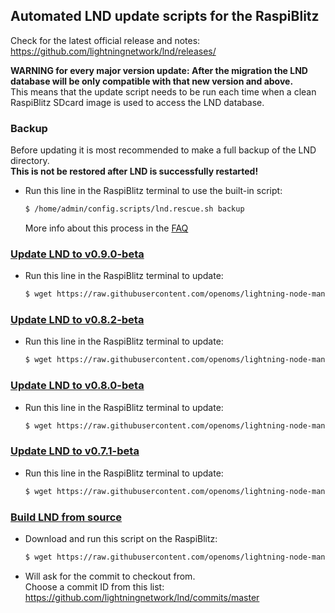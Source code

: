 ## Automated LND update scripts for the RaspiBlitz
Check for the latest official release and notes:
<https://github.com/lightningnetwork/lnd/releases/>

**WARNING for every major version update: After the migration
the LND database will be only compatible with that new version and above.**  
This means that the update script needs to be run each time when a
clean RaspiBlitz SDcard image is used to access the LND database.

### Backup
Before updating it is most recommended to make a full backup
of the LND directory.  
**This is not be restored after LND is successfully restarted!**

* Run this line in the RaspiBlitz terminal to use the built-in script:

    ```bash
    $ /home/admin/config.scripts/lnd.rescue.sh backup
    ```

    More info about this process in the
    [FAQ](https://github.com/rootzoll/raspiblitz/blob/master/FAQ.md#2-making-a-complete-lnd-data-backup)

### [Update LND to v0.9.0-beta](lnd.update.v0.9.0-beta.sh)

* Run this line in the RaspiBlitz terminal to update:  

    ```bash
    $ wget https://raw.githubusercontent.com/openoms/lightning-node-management/master/lnd.updates/lnd.update.v0.9.0-beta.sh && bash lnd.update.v0.9.0-beta.sh
    ```

### [Update LND to v0.8.2-beta](https://github.com/openoms/lightning-node-management/blob/master/lnd.updates/lnd.update.v0.8.2-beta.sh)
* Run this line in the RaspiBlitz terminal to update:  

    ```bash
    $ wget https://raw.githubusercontent.com/openoms/lightning-node-management/master/lnd.updates/lnd.update.v0.8.2-beta.sh && bash lnd.update.v0.8.2-beta.sh
    ```

### [Update LND to v0.8.0-beta](lnd.update.v0.8.0-beta.sh)

* Run this line in the RaspiBlitz terminal to update:  

    ```bash
    $ wget https://raw.githubusercontent.com/openoms/lightning-node-management/master/lnd.updates/lnd.update.v0.8.0-beta.sh && bash lnd.update.v0.8.0-beta.sh
    ```

### [Update LND to v0.7.1-beta](lnd.update.v0.7.1-beta.sh)

* Run this line in the RaspiBlitz terminal to update:

    ```bash
    $ wget https://raw.githubusercontent.com/openoms/lightning-node-management/master/lnd.updates/lnd.update.v0.7.1-beta.sh && bash lnd.update.v0.7.1-beta.sh
    ```

### [Build LND from source](lnd.from.source.sh)

* Download and run this script on the RaspiBlitz:  

    ```bash
    $ wget https://raw.githubusercontent.com/openoms/lightning-node-management/master/lnd.updates/lnd.from.source.sh && bash lnd.from.source.sh
    ```

* Will ask for the commit to checkout from.  
Choose a commit ID from this list:
<https://github.com/lightningnetwork/lnd/commits/master>